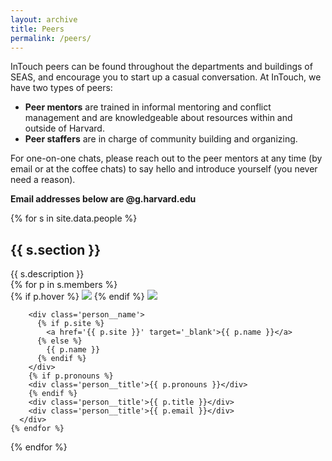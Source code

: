 ```yaml
---
layout: archive
title: Peers
permalink: /peers/
---
```


InTouch peers can be found throughout the departments and buildings of SEAS, and encourage you to start up a casual conversation. 
At InTouch, we have two types of peers: 
* <strong>Peer mentors</strong> are trained in informal mentoring and conflict management and are knowledgeable about resources within and outside of Harvard. 
* <strong>Peer staffers</strong> are in charge of community building and organizing. 

For one-on-one chats, please reach out to the peer mentors at any time (by email or at the coffee chats) to say hello and introduce yourself (you never need a reason). 

<strong>Email addresses below are @g.harvard.edu</strong>


{% for s in site.data.people %}
  <h2>{{ s.section }}</h2>

  <div>{{ s.description }}</div>

  <div class='people'>
    {% for p in s.members %}
      <div class='person' tabindex='0' {% if p.blurb %} data-tippy-content='{{ p.blurb }}' {% endif %}>
        <div class='person__image'>
          {% if p.hover %}
            <img class='person__image__hover' src='{{ site.url }}{{ p.hover }}'>
          {% endif %}
          <img class='person__image__headshot' src='{{ site.url }}{{ p.image }}'>
        </div>

        <div class='person__name'>
          {% if p.site %}
            <a href='{{ p.site }}' target='_blank'>{{ p.name }}</a>
          {% else %}
            {{ p.name }}
          {% endif %}
        </div>
        {% if p.pronouns %}
        <div class='person__title'>{{ p.pronouns }}</div>
        {% endif %}
        <div class='person__title'>{{ p.title }}</div>
        <div class='person__title'>{{ p.email }}</div>
      </div>
    {% endfor %}
  </div>
{% endfor %}
